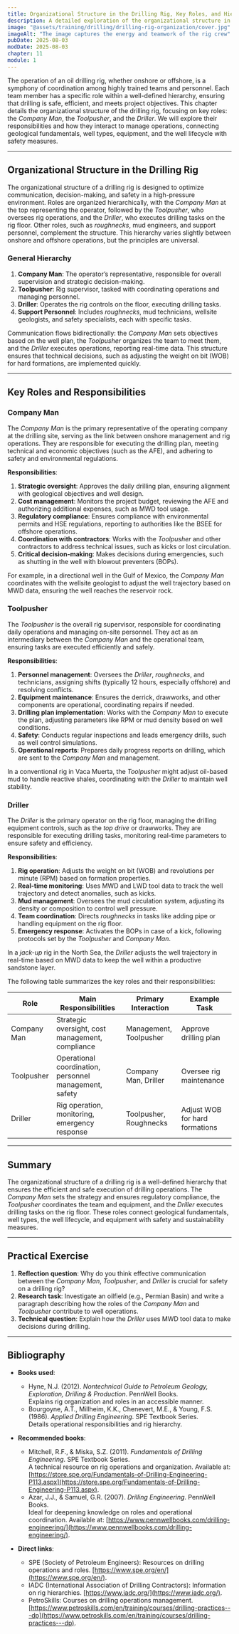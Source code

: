 ```yaml
---
title: Organizational Structure in the Drilling Rig, Key Roles, and Hierarchy
description: A detailed exploration of the organizational structure in a drilling rig, focusing on key roles such as the Company Man, Toolpusher, and Driller, along with their responsibilities. This chapter connects drilling equipment fundamentals with practical operations and safety on-site.
image: "@assets/training/drilling/drilling-rig-organization/cover.jpg"
imageAlt: "The image captures the energy and teamwork of the rig crew"
pubDate: 2025-08-03
modDate: 2025-08-03
chapter: 11
module: 1
---
```


The operation of an oil drilling rig, whether onshore or offshore, is a symphony of coordination among highly trained teams and personnel. Each team member has a specific role within a well-defined hierarchy, ensuring that drilling is safe, efficient, and meets project objectives. This chapter details the organizational structure of the drilling rig, focusing on key roles: the *Company Man*, the *Toolpusher*, and the *Driller*. We will explore their responsibilities and how they interact to manage operations, connecting geological fundamentals, well types, equipment, and the well lifecycle with safety measures.

---

## Organizational Structure in the Drilling Rig

The organizational structure of a drilling rig is designed to optimize communication, decision-making, and safety in a high-pressure environment. Roles are organized hierarchically, with the *Company Man* at the top representing the operator, followed by the *Toolpusher*, who oversees rig operations, and the *Driller*, who executes drilling tasks on the rig floor. Other roles, such as *roughnecks*, mud engineers, and support personnel, complement the structure. This hierarchy varies slightly between onshore and offshore operations, but the principles are universal.

### General Hierarchy

1. **Company Man**: The operator’s representative, responsible for overall supervision and strategic decision-making.
2. **Toolpusher**: Rig supervisor, tasked with coordinating operations and managing personnel.
3. **Driller**: Operates the rig controls on the floor, executing drilling tasks.
4. **Support Personnel**: Includes *roughnecks*, mud technicians, wellsite geologists, and safety specialists, each with specific tasks.

Communication flows bidirectionally: the *Company Man* sets objectives based on the well plan, the *Toolpusher* organizes the team to meet them, and the *Driller* executes operations, reporting real-time data. This structure ensures that technical decisions, such as adjusting the weight on bit (WOB) for hard formations, are implemented quickly.

---

## Key Roles and Responsibilities

### Company Man

The *Company Man* is the primary representative of the operating company at the drilling site, serving as the link between onshore management and rig operations. They are responsible for executing the drilling plan, meeting technical and economic objectives (such as the AFE), and adhering to safety and environmental regulations.

**Responsibilities**:

1. **Strategic oversight**: Approves the daily drilling plan, ensuring alignment with geological objectives and well design.
2. **Cost management**: Monitors the project budget, reviewing the AFE and authorizing additional expenses, such as MWD tool usage.
3. **Regulatory compliance**: Ensures compliance with environmental permits and HSE regulations, reporting to authorities like the BSEE for offshore operations.
4. **Coordination with contractors**: Works with the *Toolpusher* and other contractors to address technical issues, such as kicks or lost circulation.
5. **Critical decision-making**: Makes decisions during emergencies, such as shutting in the well with blowout preventers (BOPs).

For example, in a directional well in the Gulf of Mexico, the *Company Man* coordinates with the wellsite geologist to adjust the well trajectory based on MWD data, ensuring the well reaches the reservoir rock.

### Toolpusher

The *Toolpusher* is the overall rig supervisor, responsible for coordinating daily operations and managing on-site personnel. They act as an intermediary between the *Company Man* and the operational team, ensuring tasks are executed efficiently and safely.

**Responsibilities**:

1. **Personnel management**: Oversees the *Driller*, *roughnecks*, and technicians, assigning shifts (typically 12 hours, especially offshore) and resolving conflicts.
2. **Equipment maintenance**: Ensures the derrick, drawworks, and other components are operational, coordinating repairs if needed.
3. **Drilling plan implementation**: Works with the *Company Man* to execute the plan, adjusting parameters like RPM or mud density based on well conditions.
4. **Safety**: Conducts regular inspections and leads emergency drills, such as well control simulations.
5. **Operational reports**: Prepares daily progress reports on drilling, which are sent to the *Company Man* and management.

In a conventional rig in Vaca Muerta, the *Toolpusher* might adjust oil-based mud to handle reactive shales, coordinating with the *Driller* to maintain well stability.

### Driller

The *Driller* is the primary operator on the rig floor, managing the drilling equipment controls, such as the *top drive* or drawworks. They are responsible for executing drilling tasks, monitoring real-time parameters to ensure safety and efficiency.

**Responsibilities**:

1. **Rig operation**: Adjusts the weight on bit (WOB) and revolutions per minute (RPM) based on formation properties.
2. **Real-time monitoring**: Uses MWD and LWD tool data to track the well trajectory and detect anomalies, such as kicks.
3. **Mud management**: Oversees the mud circulation system, adjusting its density or composition to control well pressure.
4. **Team coordination**: Directs *roughnecks* in tasks like adding pipe or handling equipment on the rig floor.
5. **Emergency response**: Activates the BOPs in case of a kick, following protocols set by the *Toolpusher* and *Company Man*.

In a *jack-up* rig in the North Sea, the *Driller* adjusts the well trajectory in real-time based on MWD data to keep the well within a productive sandstone layer.

The following table summarizes the key roles and their responsibilities:

| **Role**          | **Main Responsibilities**                         | **Primary Interaction**               | **Example Task**                          |
|-------------------|--------------------------------------------------|---------------------------------------|------------------------------------------|
| Company Man       | Strategic oversight, cost management, compliance  | Management, Toolpusher                | Approve drilling plan                    |
| Toolpusher        | Operational coordination, personnel management, safety | Company Man, Driller                | Oversee rig maintenance                  |
| Driller           | Rig operation, monitoring, emergency response     | Toolpusher, Roughnecks                | Adjust WOB for hard formations           |

---

## Summary

The organizational structure of a drilling rig is a well-defined hierarchy that ensures the efficient and safe execution of drilling operations. The *Company Man* sets the strategy and ensures regulatory compliance, the *Toolpusher* coordinates the team and equipment, and the *Driller* executes drilling tasks on the rig floor. These roles connect geological fundamentals, well types, the well lifecycle, and equipment with safety and sustainability measures.

---

## Practical Exercise

1. **Reflection question**: Why do you think effective communication between the *Company Man*, *Toolpusher*, and *Driller* is crucial for safety on a drilling rig?
2. **Research task**: Investigate an oilfield (e.g., Permian Basin) and write a paragraph describing how the roles of the *Company Man* and *Toolpusher* contribute to well operations.
3. **Technical question**: Explain how the *Driller* uses MWD tool data to make decisions during drilling.

---

## Bibliography

- **Books used**:
  - Hyne, N.J. (2012). *Nontechnical Guide to Petroleum Geology, Exploration, Drilling & Production*. PennWell Books.  
    Explains rig organization and roles in an accessible manner.
  - Bourgoyne, A.T., Millheim, K.K., Chenevert, M.E., & Young, F.S. (1986). *Applied Drilling Engineering*. SPE Textbook Series.  
    Details operational responsibilities and rig hierarchy.

- **Recommended books**:
  - Mitchell, R.F., & Miska, S.Z. (2011). *Fundamentals of Drilling Engineering*. SPE Textbook Series.  
    A technical resource on rig operations and organization. Available at: [https://store.spe.org/Fundamentals-of-Drilling-Engineering-P113.aspx](https://store.spe.org/Fundamentals-of-Drilling-Engineering-P113.aspx).
  - Azar, J.J., & Samuel, G.R. (2007). *Drilling Engineering*. PennWell Books.  
    Ideal for deepening knowledge on roles and operational coordination. Available at: [https://www.pennwellbooks.com/drilling-engineering/](https://www.pennwellbooks.com/drilling-engineering/).

- **Direct links**:
  - SPE (Society of Petroleum Engineers): Resources on drilling operations and roles. [https://www.spe.org/en/](https://www.spe.org/en/).
  - IADC (International Association of Drilling Contractors): Information on rig hierarchies. [https://www.iadc.org/](https://www.iadc.org/).
  - PetroSkills: Courses on drilling operations management. [https://www.petroskills.com/en/training/courses/drilling-practices---dp](https://www.petroskills.com/en/training/courses/drilling-practices---dp).
